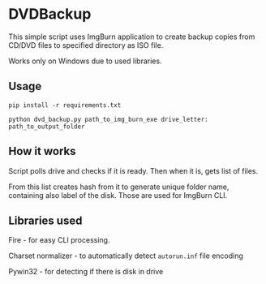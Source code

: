 # DVDBackup

This simple script uses ImgBurn application to create backup copies from CD/DVD files to specified directory as ISO file.

Works only on Windows due to used libraries.

## Usage

`pip install -r requirements.txt`

`python dvd_backup.py path_to_img_burn_exe drive_letter: path_to_output_folder`

## How it works

Script polls drive and checks if it is ready. 
Then when it is, gets list of files.

From this list creates hash from it to generate unique folder name, containing also label of the disk. 
Those are used for ImgBurn CLI.

## Libraries used

Fire - for easy CLI processing.

Charset normalizer - to automatically detect `autorun.inf` file encoding

Pywin32 - for detecting if there is disk in drive